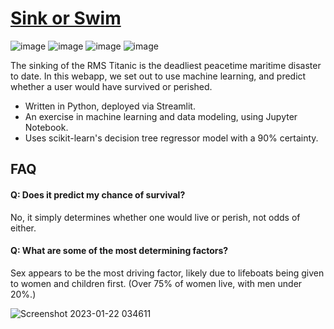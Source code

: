 # [Sink or Swim](https://sink-or-swim.streamlit.app/)
![image](https://img.shields.io/badge/Python-FFD43B?style=for-the-badge&logo=python&logoColor=blue)
![image](https://img.shields.io/badge/Numpy-777BB4?style=for-the-badge&logo=numpy&logoColor=white)
![image](https://img.shields.io/badge/Pandas-2C2D72?style=for-the-badge&logo=pandas&logoColor=white)
![image](https://img.shields.io/badge/scikit_learn-F7931E?style=for-the-badge&logo=scikit-learn&logoColor=white)

The sinking of the RMS Titanic is the deadliest peacetime maritime disaster to date. In this webapp, we set out to use machine learning, and predict whether a user would have survived or perished.

* Written in Python, deployed via Streamlit.
* An exercise in machine learning and data modeling, using Jupyter Notebook.
* Uses scikit-learn's decision tree regressor model with a 90% certainty.


## FAQ

#### Q: Does it predict my chance of survival?

No, it simply determines whether one would live or perish, not odds of either.

#### Q: What are some of the most determining factors?

Sex appears to be the most driving factor, likely due to lifeboats being given to women and children first. (Over 75% of women live, with men under 20%.)

![Screenshot 2023-01-22 034611](https://user-images.githubusercontent.com/47122570/213909997-7c79687b-8de3-4680-91e7-ba2c9adec909.png)
